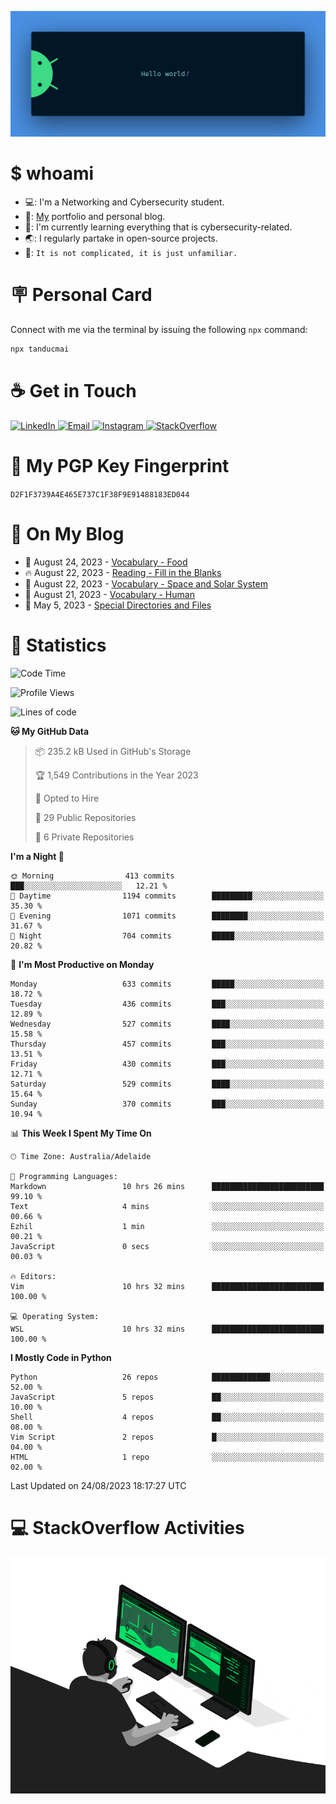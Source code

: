 <p align="center"><img src="assets/banner.png" /></p>

[//]: ![](https://github.com/tanducmai/tanducmai/actions/workflows/waka-stats.yml/badge.svg)
[//]: ![](https://github.com/tanducmai/tanducmai/actions/workflows/latest-blogs.yml/badge.svg)
[//]: ![](https://github.com/tanducmai/tanducmai/actions/workflows/stackoverflow-activities.yml/badge.svg)

# $ whoami

- 💻: I'm a Networking and Cybersecurity student.
- 🔭: [My](https://tanducmai.com/) portfolio and personal blog.
- 🌱: I'm currently learning everything that is cybersecurity-related.
- 🌏: I regularly partake in open-source projects.
- 💬: `It is not complicated, it is just unfamiliar.`

# 🪧 Personal Card

Connect with me via the terminal by issuing the following `npx` command:

```bash
npx tanducmai
```

# ☕ Get in Touch

<a target="_blank" href="https://www.linkedin.com/in/tanducmai/">
  <img alt="LinkedIn" src="https://img.shields.io/badge/LinkedIn-0077B5?style=for-the-badge&logo=linkedin&logoColor=white" />
</a>
<a target="_blank" href="mailto:henryfromvietnam@gmail.com">
  <img alt="Email" src="https://img.shields.io/badge/Gmail-D14836?style=for-the-badge&logo=gmail&logoColor=white" />
</a>
<a target="_blank" href="https://www.instagram.com/henry.maii/">
  <img alt="Instagram" src="https://img.shields.io/badge/Instagram-E4405F?style=for-the-badge&logo=instagram&logoColor=white" />
</a>
<a target="_blank" href="https://stackoverflow.com/users/16999206/tanducmai">
  <img alt="StackOverflow" src="https://img.shields.io/static/v1?message=Stackoverflow&logo=stackoverflow&label=&color=FE7A16&logoColor=white&labelColor=&style=for-the-badge" />
</a>

# 🔐 My PGP Key Fingerprint

`D2F1F3739A4E465E737C1F38F9E91488183ED044`

# 📜 On My Blog

<!-- BLOG-POST-LIST:START -->
 - 💯 August 24, 2023 - [Vocabulary - Food](https://tanducmai.com/posts/glossaries/vocabulary-food/)
 - 🔥 August 22, 2023 - [Reading - Fill in the Blanks](https://tanducmai.com/posts/glossaries/rfib/)
 - 💫 August 22, 2023 - [Vocabulary - Space and Solar System](https://tanducmai.com/posts/glossaries/vocabulary-space-and-solar-system/)
 - 🚀 August 21, 2023 - [Vocabulary - Human](https://tanducmai.com/posts/glossaries/vocabulary-human/)
 - 🌮 May 5, 2023 - [Special Directories and Files](https://tanducmai.com/posts/systems-administration/special-directories-and-files/)<!-- BLOG-POST-LIST:END -->

# 🔢 Statistics

<!--START_SECTION:waka-->
![Code Time](http://img.shields.io/badge/Code%20Time-112%20hrs%2018%20mins-blue)

![Profile Views](http://img.shields.io/badge/Profile%20Views-7-blue)

![Lines of code](https://img.shields.io/badge/From%20Hello%20World%20I%27ve%20Written-9.1%20million%20lines%20of%20code-blue)

**🐱 My GitHub Data** 

> 📦 235.2 kB Used in GitHub's Storage 
 > 
> 🏆 1,549 Contributions in the Year 2023
 > 
> 💼 Opted to Hire
 > 
> 📜 29 Public Repositories 
 > 
> 🔑 6 Private Repositories 
 > 
**I'm a Night 🦉** 

```text
🌞 Morning                413 commits         ███░░░░░░░░░░░░░░░░░░░░░░   12.21 % 
🌆 Daytime                1194 commits        █████████░░░░░░░░░░░░░░░░   35.30 % 
🌃 Evening                1071 commits        ████████░░░░░░░░░░░░░░░░░   31.67 % 
🌙 Night                  704 commits         █████░░░░░░░░░░░░░░░░░░░░   20.82 % 
```
📅 **I'm Most Productive on Monday** 

```text
Monday                   633 commits         █████░░░░░░░░░░░░░░░░░░░░   18.72 % 
Tuesday                  436 commits         ███░░░░░░░░░░░░░░░░░░░░░░   12.89 % 
Wednesday                527 commits         ████░░░░░░░░░░░░░░░░░░░░░   15.58 % 
Thursday                 457 commits         ███░░░░░░░░░░░░░░░░░░░░░░   13.51 % 
Friday                   430 commits         ███░░░░░░░░░░░░░░░░░░░░░░   12.71 % 
Saturday                 529 commits         ████░░░░░░░░░░░░░░░░░░░░░   15.64 % 
Sunday                   370 commits         ███░░░░░░░░░░░░░░░░░░░░░░   10.94 % 
```


📊 **This Week I Spent My Time On** 

```text
🕑︎ Time Zone: Australia/Adelaide

💬 Programming Languages: 
Markdown                 10 hrs 26 mins      █████████████████████████   99.10 % 
Text                     4 mins              ░░░░░░░░░░░░░░░░░░░░░░░░░   00.66 % 
Ezhil                    1 min               ░░░░░░░░░░░░░░░░░░░░░░░░░   00.21 % 
JavaScript               0 secs              ░░░░░░░░░░░░░░░░░░░░░░░░░   00.03 % 

🔥 Editors: 
Vim                      10 hrs 32 mins      █████████████████████████   100.00 % 

💻 Operating System: 
WSL                      10 hrs 32 mins      █████████████████████████   100.00 % 
```

**I Mostly Code in Python** 

```text
Python                   26 repos            █████████████░░░░░░░░░░░░   52.00 % 
JavaScript               5 repos             ██░░░░░░░░░░░░░░░░░░░░░░░   10.00 % 
Shell                    4 repos             ██░░░░░░░░░░░░░░░░░░░░░░░   08.00 % 
Vim Script               2 repos             █░░░░░░░░░░░░░░░░░░░░░░░░   04.00 % 
HTML                     1 repo              ░░░░░░░░░░░░░░░░░░░░░░░░░   02.00 % 
```




 Last Updated on 24/08/2023 18:17:27 UTC
<!--END_SECTION:waka-->

# 💻 StackOverflow Activities

<!-- STACKOVERFLOW:START -->
<!-- STACKOVERFLOW:END -->

<p align="center"><img src="assets/developer.gif" /></p>

